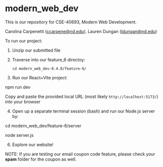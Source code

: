 # modern_web_dev

This is our repository for CSE-40693, Modern Web Development.

Carolina Carpenetti (ccarpene@nd.edu), Lauren Dungan (ldungan@nd.edu)

To run our project:

1. Unzip our submitted file
    
2. Traverse into our feature_6 directoy:

    ```cd modern_web_dev-0.4.0/feature-6/```

4. Run our React+Vite project:
    
  npm run dev
         
  Copy and paste the provided local URL (most likely ```http://localhost:5173/```) into your browser

4. Open up a separate terminal session (bash) and run our Node.js server by:

  cd modern_web_dev/feature-6/server

  node server.js
         
  6. Explore our website!
    

NOTE: If you are testing our email coupon code feature, please check your **spam** folder for the coupon as well.
